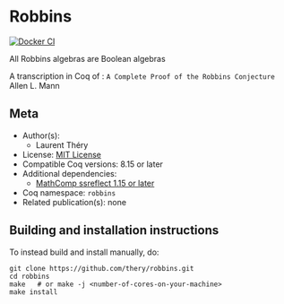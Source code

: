 <!---
This file was generated from `meta.yml`, please do not edit manually.
Follow the instructions on https://github.com/coq-community/templates to regenerate.
--->
# Robbins

[![Docker CI][docker-action-shield]][docker-action-link]

[docker-action-shield]: https://github.com/thery/robbins/workflows/Docker%20CI/badge.svg?branch=master
[docker-action-link]: https://github.com/thery/robbins/actions?query=workflow:"Docker%20CI"




All Robbins algebras are Boolean algebras

A transcription in Coq of : `A Complete Proof of the Robbins Conjecture` 
Allen L. Mann  

## Meta

- Author(s):
  - Laurent Théry
- License: [MIT License](LICENSE)
- Compatible Coq versions: 8.15 or later
- Additional dependencies:
  - [MathComp ssreflect 1.15 or later](https://math-comp.github.io)
- Coq namespace: `robbins`
- Related publication(s): none

## Building and installation instructions

To instead build and install manually, do:

``` shell
git clone https://github.com/thery/robbins.git
cd robbins
make   # or make -j <number-of-cores-on-your-machine> 
make install
```




